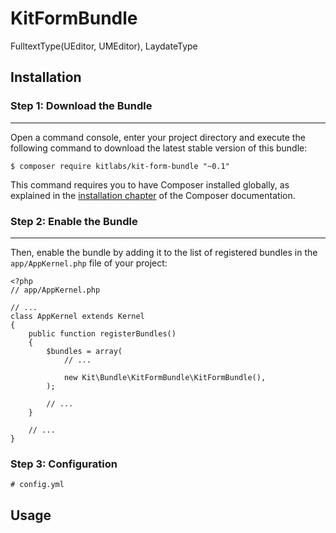 # KitFormBundle
FulltextType(UEditor, UMEditor), LaydateType

## Installation
 
### Step 1: Download the Bundle
---------------------------
 
Open a command console, enter your project directory and execute the
following command to download the latest stable version of this bundle:
 
	
	$ composer require kitlabs/kit-form-bundle "~0.1"

 
This command requires you to have Composer installed globally, as explained
in the [installation chapter](https://getcomposer.org/doc/00-intro.md)
of the Composer documentation.
 
### Step 2: Enable the Bundle
---------------------------
 
Then, enable the bundle by adding it to the list of registered bundles
in the `app/AppKernel.php` file of your project:

	<?php
	// app/AppKernel.php
	 
	// ...
	class AppKernel extends Kernel
	{
	    public function registerBundles()
	    {
	        $bundles = array(
	            // ...
	 
	            new Kit\Bundle\KitFormBundle\KitFormBundle(),
	        );
	 
	        // ...
	    }
	 
	    // ...
	}

### Step 3: Configuration 

	# config.yml

## Usage
